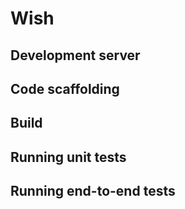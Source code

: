 # Wish

## Development server

## Code scaffolding

## Build

## Running unit tests

## Running end-to-end tests
